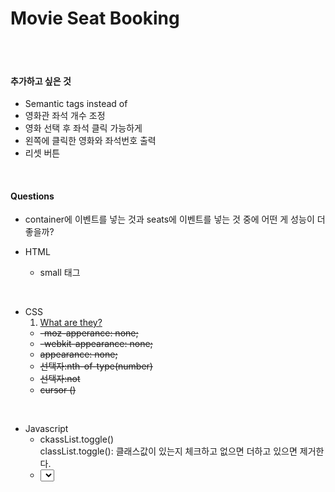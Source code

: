 # Movie Seat Booking


<br/><br/>

#### 추가하고 싶은 것
- Semantic tags instead of <div>
- 영화관 좌석 개수 조정
- 영화 선택 후 좌석 클릭 가능하게
- 왼쪽에 클릭한 영화와 좌석번호 출력
- 리셋 버튼

<br/>

#### Questions

* container에 이벤트를 넣는 것과 seats에 이벤트를 넣는 것 중에 어떤 게 성능이 더 좋을까?

* HTML
    * small 태그

<br/>

* CSS
    01. [What are they?](https://sohyeon-oh.netlify.app/#/HTML-CSS/css%ED%8A%B9%EC%84%B1)
    * ~~-moz-apperance: none;~~
    * ~~-webkit-appearance: none;~~
    * ~~appearance: none;~~
    * ~~선택자:nth-of-type(number)~~
    * ~~선택자:not~~
    * ~~cursor ()~~
<br/>

* Javascript
    * ckassList.toggle()  
        classList.toggle(): 클래스값이 있는지 체크하고 없으면 더하고 있으면 제거한다.
    * <select>.selectedIndex